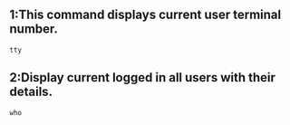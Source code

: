 ## 1:This command displays current user terminal number.
```
tty
```
## 2:Display current logged in all users with their details.
```
who
```
